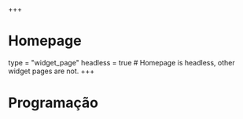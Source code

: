 +++
# Homepage
type = "widget_page"
headless = true  # Homepage is headless, other widget pages are not.
+++

# Programação
